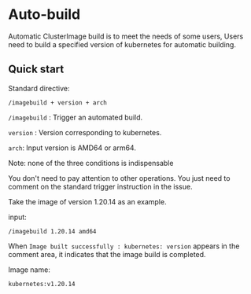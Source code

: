 # Auto-build

Automatic ClusterImage build is to meet the needs of some users, Users need to build a specified version of kubernetes for automatic building.

## Quick start
Standard directive:

```shell
/imagebuild + version + arch
```

`/imagebuild` : Trigger an automated build.

`version` : Version corresponding to kubernetes.

`arch`: Input version is AMD64 or arm64.

Note: none of the three conditions is indispensable

You don't need to pay attention to other operations. You just need to comment on the standard trigger instruction in the issue.

Take the image of version 1.20.14 as an example.

input:

```shell
/imagebuild 1.20.14 amd64
```

When `Image built successfully : kubernetes: version` appears in the comment area, it indicates that the image build is completed.

Image name:

```shell
kubernetes:v1.20.14
```

